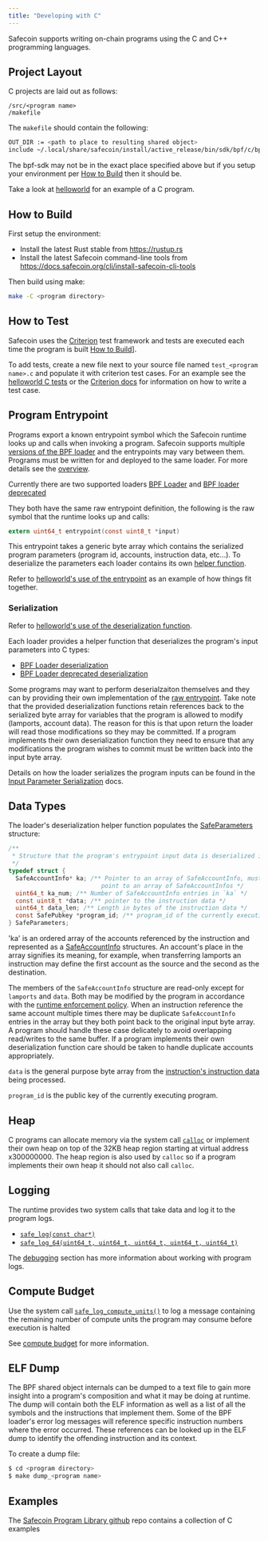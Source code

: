 ```yaml
---
title: "Developing with C"
---
```


Safecoin supports writing on-chain programs using the C and C++ programming
languages.

## Project Layout

C projects are laid out as follows:

```
/src/<program name>
/makefile
```

The `makefile` should contain the following:

```bash
OUT_DIR := <path to place to resulting shared object>
include ~/.local/share/safecoin/install/active_release/bin/sdk/bpf/c/bpf.mk
```

The bpf-sdk may not be in the exact place specified above but if you setup your
environment per [How to Build](#how-to-build) then it should be.

Take a look at
[helloworld](https://github.com/solana-labs/example-helloworld/tree/master/src/program-c)
for an example of a C program.

## How to Build

First setup the environment:
- Install the latest Rust stable from https://rustup.rs
- Install the latest Safecoin command-line tools from
  https://docs.safecoin.org/cli/install-safecoin-cli-tools

Then build using make:
```bash
make -C <program directory>
```

## How to Test

Safecoin uses the [Criterion](https://github.com/Snaipe/Criterion) test framework
and tests are executed each time the program is built [How to
Build](#how-to-build)].

To add tests, create a new file next to your source file named `test_<program
name>.c` and populate it with criterion test cases.  For an example see the
[helloworld C
tests](https://github.com/solana-labs/example-helloworld/blob/master/src/program-c/src/helloworld/test_helloworld.c)
or the [Criterion docs](https://criterion.readthedocs.io/en/master) for
information on how to write a test case.

## Program Entrypoint

Programs export a known entrypoint symbol which the Safecoin runtime looks up and
calls when invoking a program.  Safecoin supports multiple [versions of the BPF
loader](overview.md#versions) and the entrypoints may vary between them.
Programs must be written for and deployed to the same loader.  For more details
see the [overview](overview#loaders).

Currently there are two supported loaders [BPF
Loader](https://github.com/solana-labs/safecoin/blob/7ddf10e602d2ed87a9e3737aa8c32f1db9f909d8/sdk/program/src/bpf_loader.rs#L17)
and [BPF loader
deprecated](https://github.com/solana-labs/safecoin/blob/7ddf10e602d2ed87a9e3737aa8c32f1db9f909d8/sdk/program/src/bpf_loader_deprecated.rs#L14)

They both have the same raw entrypoint definition, the following is the raw
symbol that the runtime looks up and calls:

```c
extern uint64_t entrypoint(const uint8_t *input)
```

This entrypoint takes a generic byte array which contains the serialized program
parameters (program id, accounts, instruction data, etc...).  To deserialize the
parameters each loader contains its own [helper function](#Serialization).

Refer to [helloworld's use of the
entrypoint](https://github.com/solana-labs/example-helloworld/blob/bc0b25c0ccebeff44df9760ddb97011558b7d234/src/program-c/src/helloworld/helloworld.c#L37)
as an example of how things fit together.

### Serialization

Refer to [helloworld's use of the deserialization
function](https://github.com/solana-labs/example-helloworld/blob/bc0b25c0ccebeff44df9760ddb97011558b7d234/src/program-c/src/helloworld/helloworld.c#L43).

Each loader provides a helper function that deserializes the program's input
parameters into C types:
- [BPF Loader
  deserialization](https://github.com/solana-labs/safecoin/blob/d2ee9db2143859fa5dc26b15ee6da9c25cc0429c/sdk/bpf/c/inc/safecoin_sdk.h#L304)
- [BPF Loader deprecated
  deserialization](https://github.com/solana-labs/safecoin/blob/8415c22b593f164020adc7afe782e8041d756ddf/sdk/bpf/c/inc/deserialize_deprecated.h#L25)

Some programs may want to perform deserialzaiton themselves and they can by
providing their own implementation of the [raw entrypoint](#program-entrypoint).
Take note that the provided deserialization functions retain references back to
the serialized byte array for variables that the program is allowed to modify
(lamports, account data).  The reason for this is that upon return the loader
will read those modifications so they may be committed.  If a program implements
their own deserialization function they need to ensure that any modifications
the program wishes to commit must be written back into the input byte array.

Details on how the loader serializes the program inputs can be found in the
[Input Parameter Serialization](overview.md#input-parameter-serialization) docs.

## Data Types

The loader's deserialization helper function populates the
[SafeParameters](https://github.com/solana-labs/safecoin/blob/8415c22b593f164020adc7afe782e8041d756ddf/sdk/bpf/c/inc/safecoin_sdk.h#L276)
structure:

```c
/**
 * Structure that the program's entrypoint input data is deserialized into.
 */
typedef struct {
  SafeAccountInfo* ka; /** Pointer to an array of SafeAccountInfo, must already
                          point to an array of SafeAccountInfos */
  uint64_t ka_num; /** Number of SafeAccountInfo entries in `ka` */
  const uint8_t *data; /** pointer to the instruction data */
  uint64_t data_len; /** Length in bytes of the instruction data */
  const SafePubkey *program_id; /** program_id of the currently executing program */
} SafeParameters;
```

'ka' is an ordered array of the accounts referenced by the instruction and
represented as a
[SafeAccountInfo](https://github.com/solana-labs/safecoin/blob/8415c22b593f164020adc7afe782e8041d756ddf/sdk/bpf/c/inc/safecoin_sdk.h#L173)
structures.  An account's place in the array signifies its meaning, for example,
when transferring lamports an instruction may define the first account as the
source and the second as the destination.

The members of the `SafeAccountInfo` structure are read-only except for
`lamports` and `data`.  Both may be modified by the program in accordance with
the [runtime enforcement
policy](developing/programming-model/accounts.md#policy).  When an instruction
reference the same account multiple times there may be duplicate
`SafeAccountInfo` entries in the array but they both point back to the original
input byte array.  A program should handle these case delicately to avoid
overlapping read/writes to the same buffer.  If a program implements their own
deserialization function care should be taken to handle duplicate accounts
appropriately.

`data` is the general purpose byte array from the [instruction's instruction
data](developing/programming-model/transactions.md#instruction-data) being
processed.

`program_id` is the public key of the currently executing program.

## Heap

C programs can allocate memory via the system call
[`calloc`](https://github.com/solana-labs/safecoin/blob/c3d2d2134c93001566e1e56f691582f379b5ae55/sdk/bpf/c/inc/safecoin_sdk.h#L245)
or implement their own heap on top of the 32KB heap region starting at virtual
address x300000000.  The heap region is also used by `calloc` so if a program
implements their own heap it should not also call `calloc`.

## Logging

The runtime provides two system calls that take data and log it to the program
logs.

- [`safe_log(const
  char*)`](https://github.com/solana-labs/safecoin/blob/d2ee9db2143859fa5dc26b15ee6da9c25cc0429c/sdk/bpf/c/inc/safecoin_sdk.h#L128)
- [`safe_log_64(uint64_t, uint64_t, uint64_t, uint64_t,
  uint64_t)`](https://github.com/solana-labs/safecoin/blob/d2ee9db2143859fa5dc26b15ee6da9c25cc0429c/sdk/bpf/c/inc/safecoin_sdk.h#L134)

The [debugging](debugging.md#logging) section has more information about working
with program logs.

## Compute Budget

Use the system call
[`safe_log_compute_units()`](https://github.com/solana-labs/safecoin/blob/d3a3a7548c857f26ec2cb10e270da72d373020ec/sdk/bpf/c/inc/safecoin_sdk.h#L140)
to log a message containing the remaining number of compute units the program
may consume before execution is halted

See [compute
budget](developing/programming-model/../../../programming-model/runtime.md/#compute-budget)
for more information.

## ELF Dump

The BPF shared object internals can be dumped to a text file to gain more
insight into a program's composition and what it may be doing at runtime.  The
dump will contain both the ELF information as well as a list of all the symbols
and the instructions that implement them.  Some of the BPF loader's error log
messages will reference specific instruction numbers where the error occurred.
These references can be looked up in the ELF dump to identify the offending
instruction and its context.

To create a dump file:

```bash
$ cd <program directory>
$ make dump_<program name>
```

## Examples

The [Safecoin Program Library github](https://github.com/solana-labs/solana-program-library/tree/master/examples/c) repo contains a collection of C examples
